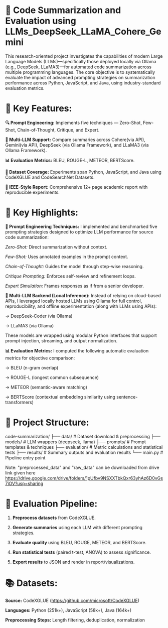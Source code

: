 # 🧠 Code Summarization and Evaluation using LLMs_DeepSeek_LLaMA_Cohere_Gemini
This research-oriented project investigates the capabilities of modern Large Language Models (LLMs)—specifically those deployed locally via Ollama (e.g., DeepSeek, LLaMA3)—for automated code summarization across multiple programming languages. The core objective is to systematically evaluate the impact of advanced prompting strategies on summarization performance across Python, JavaScript, and Java, using industry-standard evaluation metrics.

# 📌 Key Features:
**🔍 Prompt Engineering:** Implements five techniques — Zero-Shot, Few-Shot, Chain-of-Thought, Critique, and Expert.

**🤖 Multi-LLM Support:** Compare summaries across Cohere(via API), Gemini(via API), DeepSeek (via Ollama Framework), and LLaMA3 (via Ollama Framework).

**📊 Evaluation Metrics:** BLEU, ROUGE-L, METEOR, BERTScore.

**🧪 Dataset Coverage:** Experiments span Python, JavaScript, and Java using CodeXGLUE and CodeSearchNet Datasets.

**📑 IEEE-Style Report:** Comprehensive 12+ page academic report with reproducible experiments.

# 🚀 Key Highlights:
**🔧 Prompt Engineering Techniques:**
I implemented and benchmarked five prompting strategies designed to optimize LLM performance for source code summarization:

_Zero-Shot:_ Direct summarization without context.

_Few-Shot:_ Uses annotated examples in the prompt context.

_Chain-of-Thought:_ Guides the model through step-wise reasoning.

_Critique Prompting:_ Enforces self-review and refinement loops.

_Expert Simulation:_ Frames responses as if from a senior developer.

**🧠 Multi-LLM Backend (Local Inference):**
Instead of relying on cloud-based APIs, I leveraged locally hosted LLMs using Ollama for full control, reproducibility, and offline experimentation (along with LLMs using APIs):

-> DeepSeek-Coder (via Ollama)

-> LLaMA3 (via Ollama)

These models are wrapped using modular Python interfaces that support prompt injection, streaming, and output normalization.

**📊 Evaluation Metrics:**
I computed the following automatic evaluation metrics for objective comparison:

-> BLEU (n-gram overlap)

-> ROUGE-L (longest common subsequence)

-> METEOR (semantic-aware matching)

-> BERTScore (contextual embedding similarity using sentence-transformers)

# 📁 Project Structure:

code-summarization/ ├── data/ # Dataset download & preprocessing ├── models/ # LLM wrappers (deepseek, llama) ├── prompts/ # Prompt templates & techniques ├── evaluation/ # Metric calculations and statistical tests ├── results/ # Summary outputs and evaluation results └── main.py # Pipeline entry point

Note: "preprocessed_data" and "raw_data" can be downloaded from drive link given here https://drive.google.com/drive/folders/1pUfbv9NSXXTbkQxr63yhAz6D0vGs7iOV?usp=sharing

# 🧪 Evaluation Pipeline:

1. **Preprocess datasets** from CodeXGLUE.

2. **Generate summaries** using each LLM with different prompting strategies.

3. **Evaluate quality** using BLEU, ROUGE, METEOR, and BERTScore.

4. **Run statistical tests** (paired t-test, ANOVA) to assess significance.

5. **Export results** to JSON and render in report/visualizations.


# 📚 Datasets:

**Source:** CodeXGLUE (https://github.com/microsoft/CodeXGLUE)

**Languages:** Python (251k+), JavaScript (58k+), Java (164k+)

**Preprocessing Steps:** Length filtering, deduplication, normalization



